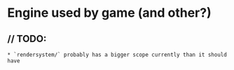 # Engine used by game (and other?)

## // TODO:
    * `rendersystem/` probably has a bigger scope currently than it should have
